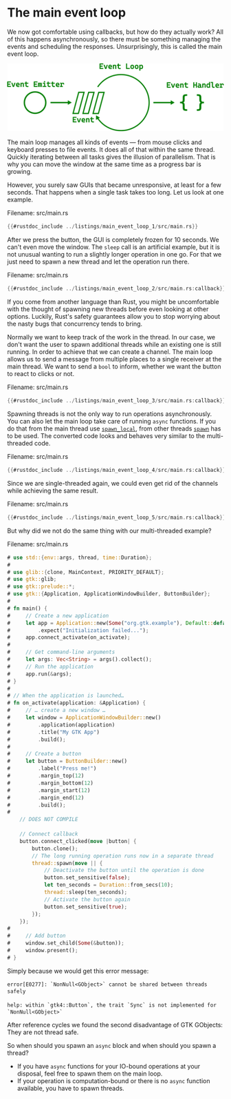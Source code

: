 # The main event loop

We now got comfortable using callbacks, but how do they actually work?
All of this happens asynchronously, so there must be something managing the events and scheduling the responses.
Unsurprisingly, this is called the main event loop.

<div style="text-align:center"><img src="img/main_event_loop.png" /></div>

The main loop manages all kinds of events — from mouse clicks and keyboard presses to file events.
It does all of that within the same thread.
Quickly iterating between all tasks gives the illusion of parallelism.
That is why you can move the window at the same time as a progress bar is growing.


However, you surely saw GUIs that became unresponsive, at least for a few seconds.
That happens when a single task takes too long.
Let us look at one example.

<span class="filename">Filename: src/main.rs</span>

```rust ,no_run
{{#rustdoc_include ../listings/main_event_loop_1/src/main.rs}}
```

After we press the button, the GUI is completely frozen for 10 seconds.
We can't even move the window.
The `sleep` call is an artificial example,
but it is not unusual wanting to run a slightly longer operation in one go.
For that we just need to spawn a new thread and let the operation run there.

<span class="filename">Filename: src/main.rs</span>

```rust ,no_run
{{#rustdoc_include ../listings/main_event_loop_2/src/main.rs:callback}}
```

If you come from another language than Rust, you might be uncomfortable with the thought of spawning new threads before even looking at other options.
Luckily, Rust's safety guarantees allow you to stop worrying about the nasty bugs that concurrency tends to bring.

Normally we want to keep track of the work in the thread.
In our case, we don't want the user to spawn additional threads while an existing one is still running.
In order to achieve that we can create a channel.
The main loop allows us to send a message from multiple places to a single receiver at the main thread.
We want to send a `bool` to inform, whether we want the button to react to clicks or not.

<span class="filename">Filename: src/main.rs</span>

```rust ,no_run
{{#rustdoc_include ../listings/main_event_loop_3/src/main.rs:callback}}
```

Spawning threads is not the only way to run operations asynchronously.
You can also let the main loop take care of running `async` functions.
If you do that from the main thread use [`spawn_local`](http://gtk-rs.org/docs/glib/struct.MainContext.html#method.spawn_local), from other threads [`spawn`](http://gtk-rs.org/docs/glib/struct.MainContext.html#method.spawn) has to be used.
The converted code looks and behaves very similar to the multi-threaded code.

<span class="filename">Filename: src/main.rs</span>

```rust ,no_run
{{#rustdoc_include ../listings/main_event_loop_4/src/main.rs:callback}}
```

Since we are single-threaded again, we could even get rid of the channels while achieving the same result.

<span class="filename">Filename: src/main.rs</span>

```rust ,no_run
{{#rustdoc_include ../listings/main_event_loop_5/src/main.rs:callback}}
```

But why did we not do the same thing with our multi-threaded example?

<span class="filename">Filename: src/main.rs</span>

```rust ,no_run,compile_fail
# use std::{env::args, thread, time::Duration};
# 
# use glib::{clone, MainContext, PRIORITY_DEFAULT};
# use gtk::glib;
# use gtk::prelude::*;
# use gtk::{Application, ApplicationWindowBuilder, ButtonBuilder};
# 
# fn main() {
#     // Create a new application
#     let app = Application::new(Some("org.gtk.example"), Default::default())
#         .expect("Initialization failed...");
#     app.connect_activate(on_activate);
# 
#     // Get command-line arguments
#     let args: Vec<String> = args().collect();
#     // Run the application
#     app.run(&args);
# }
# 
# // When the application is launched…
# fn on_activate(application: &Application) {
#     // … create a new window …
#     let window = ApplicationWindowBuilder::new()
#         .application(application)
#         .title("My GTK App")
#         .build();
# 
#     // Create a button
#     let button = ButtonBuilder::new()
#         .label("Press me!")
#         .margin_top(12)
#         .margin_bottom(12)
#         .margin_start(12)
#         .margin_end(12)
#         .build();
# 
    // DOES NOT COMPILE
    
    // Connect callback
    button.connect_clicked(move |button| {
        button.clone();
        // The long running operation runs now in a separate thread
        thread::spawn(move || {
            // Deactivate the button until the operation is done
            button.set_sensitive(false);
            let ten_seconds = Duration::from_secs(10);
            thread::sleep(ten_seconds);
            // Activate the button again
            button.set_sensitive(true);
        });
    });
# 
#     // Add button
#     window.set_child(Some(&button));
#     window.present();
# }
```

Simply because we would get this error message:

```console
error[E0277]: `NonNull<GObject>` cannot be shared between threads safely

help: within `gtk4::Button`, the trait `Sync` is not implemented for `NonNull<GObject>`
```

After reference cycles we found the second disadvantage of GTK GObjects: They are not thread safe.

So when should you spawn an `async` block and when should you spawn a thread?
- If you have `async` functions for your IO-bound operations at your disposal, feel free to spawn them on the main loop.
- If your operation is computation-bound or there is no `async` function available, you have to spawn threads.

